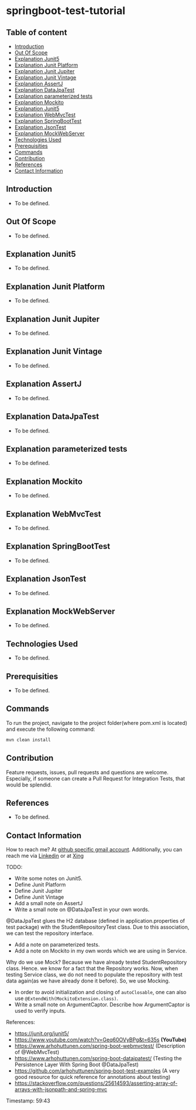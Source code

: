 # springboot-test-tutorial

## Table of content
- [Introduction](#introduction)
- [Out Of Scope](#out-of-scope)
- [Explanation Junit5](#explanation-junit5)
- [Explanation Junit Platform](#explanation-junit-platform)
- [Explanation Junit Jupiter](#explanation-junit-jupiter)
- [Explanation Junit Vintage](#explanation-junit-vintage)
- [Explanation AssertJ](#explanation-assertj)
- [Explanation DataJpaTest](#explanation-datajpatest)
- [Explanation parameterized tests](#explanation-parameterized-tests)
- [Explanation Mockito](#explanation-mockito)
- [Explanation Junit5](#explanation-junit5)
- [Explanation WebMvcTest](#explanation-webmvctest)
- [Explanation SpringBootTest](#explanation-springboottest)
- [Explanation JsonTest](#explanation-jsontest)
- [Explanation MockWebServer](#explanation-mockwebserver)
- [Technologies Used](#technologies-used)
- [Prerequisities](#prerequisities)
- [Commands](#commands)
- [Contribution](#contribution)
- [References](#references)
- [Contact Information](#contact-information)


## Introduction

- To be defined.

## Out Of Scope

- To be defined.

## Explanation Junit5

- To be defined.

## Explanation Junit Platform

- To be defined.

## Explanation Junit Jupiter

- To be defined.

## Explanation Junit Vintage

- To be defined.

## Explanation AssertJ

- To be defined.

## Explanation DataJpaTest

- To be defined.

## Explanation parameterized tests

- To be defined.

## Explanation Mockito

- To be defined.

## Explanation WebMvcTest

- To be defined.

## Explanation SpringBootTest

- To be defined.

## Explanation JsonTest

- To be defined.

## Explanation MockWebServer

- To be defined.

## Technologies Used

- To be defined.

## Prerequisities

- To be defined.

## Commands

To run the project, navigate to the project folder(where pom.xml is located) and execute the following command: 

```bash
mvn clean install
```

## Contribution

Feature requests, issues, pull requests and questions are welcome. Especially, if someone can create a Pull Request for Integration Tests, that would be splendid.

## References

- To be defined.

## Contact Information

How to reach me? At [github specific gmail account](mailto:syedumerahmedcode@gmail.com?subject=%5BGitHub%5D%20Hello%20from%20Github). Additionally, you can reach me via [Linkedin](https://www.linkedin.com/in/syed-umer-ahmed-a346a746/) or at [Xing](https://www.xing.com/profile/SyedUmer_Ahmed/cv)







TODO:

- Write some notes on Junit5. 
- Define Junit Platform
- Define Junit Jupiter
- Define Junit Vintage
- Add a small note on AssertJ
- Write a small note on @DataJpaTest in your own words.

@DataJpaTest glues the H2 database (defined in application.properties of test package) with the StudentRepositoryTest class. Due to this association, we can test the repository interface.

- Add a note on parameterized tests.
- Add a note on Mockito in my own words which we are using in Service.

Why do we use Mock? Because we have already tested StudentRepository class. Hence. we know for a fact that the Repository works. Now, when testing Service class, we do not need to populate the repository with test data again(as we have already done it before). So, we use Mocking. 

- In order to avoid initialization and closing of `autoClosable`, one can also use `@ExtendWith(MockitoExtension.class)`.
- Write a small note on ArgumentCaptor. Describe how ArgumentCaptor is used to verify inputs.


References:

- https://junit.org/junit5/
- https://www.youtube.com/watch?v=Geq60OVyBPg&t=635s **(YouTube)**
- https://www.arhohuttunen.com/spring-boot-webmvctest/ (Description of @WebMvcTest)
- https://www.arhohuttunen.com/spring-boot-datajpatest/ (Testing the Persistence Layer With Spring Boot @DataJpaTest)
- https://github.com/arhohuttunen/spring-boot-test-examples (A very good resource for quick reference for annotations about testing)
- https://stackoverflow.com/questions/25614593/asserting-array-of-arrays-with-jsonpath-and-spring-mvc

Timestamp: 59:43